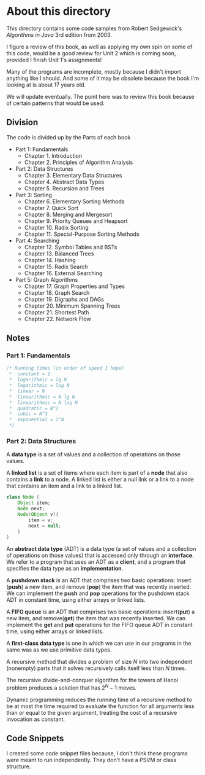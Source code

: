 # About this directory

This directory contains some code samples from Robert Sedgewick's *Algorithms in Java* 3rd edition from 2003.

I figure a review of this book, as well as applying my own spin on some of this code, would be a good review for Unit 2 which is coming soon, provided I finish Unit 1's assignments!

Many of the programs are incomplete, mostly because I didn't import anything like I should. And some of it may be obsolete because the book I'm looking at is about 17 years old.

We will update eventually. The point here was to review this book because of certain patterns that would be used.

## Division

The code is divided up by the Parts of each book

* Part 1: Fundamentals
  * Chapter 1. Introduction
  * Chapter 2. Principles of Algorithm Analysis
* Part 2: Data Structures
  * Chapter 3. Elementary Data Structures
  * Chapter 4. Abstract Data Types
  * Chapter 5. Recursion and Trees
* Part 3: Sorting
  * Chapter 6. Elementary Sorting Methods
  * Chapter 7. Quick Sort
  * Chapter 8. Merging and Mergesort
  * Chapter 9. Priority Queues and Heapsort
  * Chapter 10. Radix Sorting
  * Chapter 11. Special-Purpose Sorting Methods
* Part 4: Searching
  * Chapter 12. Symbol Tables and BSTs
  * Chapter 13. Balanced Trees
  * Chapter 14. Hashing
  * Chapter 15. Radix Search
  * Chapter 16. External Searching
* Part 5: Graph Algorithms
  * Chapter 17. Graph Properties and Types
  * Chapter 18. Graph Search
  * Chapter 19. Digraphs and DAGs
  * Chapter 20. Minimum Spanning Trees
  * Chapter 21. Shortest Path
  * Chapter 22. Network Flow

## Notes

### Part 1: Fundamentals

```java
/* Running times (in order of speed I hope)
 *  constant = 1
 *  logarithmic = lg N
 *  logarithmic = log N
 *  linear = N
 *  linearithmic = N lg N
 *  linearithmic = N log N
 *  quadratic = N^2
 *  cubic = N^3
 *  exponential = 2^N
 */
```

### Part 2: Data Structures

A **data type** is a set of values and a collection of operations on those values.

A **linked list** is a set of items where each item is part of a **node** that also contains a **link** to a node. 
A linked list is either a null link or a link to a node that contains an item and a link to a linked list.
 
```java
class Node {
    Object item;
    Node next;
    Node(Object v){
        item = v;
        next = null;
    }
}
```

An **abstract data type** (ADT) is a data type (a set of values and a collection of operations on those values) that is accessed only through an **interface**. We refer to a program that uses an ADT as a **client**, and a program that specifies the data type as an **implementation**.
 
A **pushdown stack** is an ADT that comprises two basic operations: insert (**push**) a new item, and remove (**pop**) the item that was recently inserted.
We can implement the **push** and **pop** operations for the pushdown stack ADT in constant time, using either arrays or linked lists.

A **FIFO queue** is an ADT that comprises two basic operations: insert(**put**) a new item, and remove(**get**) the item that was recently inserted.
We can implement the **get** and **put** operations for the FIFO queue ADT in constant time, using either arrays or linked lists.

A **first-class data type** is one in which we can use in our programs in the same was as we use primitive data types.

A recursive method that divides a problem of size $N$ into two independent (nonempty) parts that it solves recursively calls itself less than $N$ times.

The recursive divide-and-conquer algorithm for the towers of Hanoi problem produces a solution that has $2^N - 1$ moves.

Dynamic programming reduces the running time of a recursive method to be at most the time required to evaluate the function for all arguments less than or equal to the given argument, treating the cost of a recursive invocation as constant.

## Code Snippets

I created some code snippet files because, I don't think these programs were meant to run independently. They don't have a PSVM or class structure.
